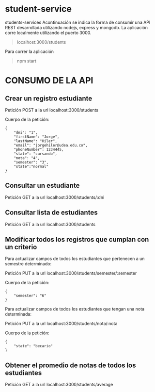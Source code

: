 # student-service

students-services
Acontinuación se indica la forma de consumir una API REST desarrollada utilizando nodejs, express y mongodb. La aplicación corre localmente utilizando el puerto 3000. 

> localhost:3000/students

Para correr la aplicación

> npm start

# CONSUMO DE LA API

## Crear un registro estudiante

Petición POST a la url localhost:3000/students

Cuerpo de la petición:

```
{
	"dni": "1",
	"firstName": "Jorge",
	"lastName": "Hiler",
	"email": "jorgehiler@udea.edu.co",
	"phoneNumber": 1234445,
	"state": "cursando",
	"nota": "4",
	"semester": "3",
	"state":"normal"
}
``` 

## Consultar un estudiante

Petición GET a la url localhost:3000/students/:dni

## Consultar lista de estudiantes

Petición GET a la url localhost:3000/students

## Modificar todos los registros que cumplan con un criterio

Para actualizar campos de todos los estudiantes que pertenecen a un semestre determinado:

Petición PUT a la url localhost:3000/students/semester/:semester

Cuerpo de la petición:

```
{
	"semester": "6"
}
``` 


Para actualizar campos de todos los estudiantes que tengan una nota determinada:

Petición PUT a la url localhost:3000/students/nota/:nota

Cuerpo de la petición:

```
{
	"state": "becario"
}
``` 
## Obtener el promedio de notas  de todos los estudiantes

Petición GET a la url localhost:3000/students/average
